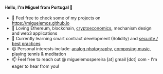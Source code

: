 #### Hello, I'm Miguel from Portugal 👋

- 📝 Feel free to check some of my projects on https://miguelemos.github.io
- 💙 Loving Ethereum, blockchain, [cryptoeconomics](https://miguelemos.co), mechanism design and web3 applications 
- 🌱 Currently learning smart contract development (Solidity) and [security / best practices](https://consensys.github.io/smart-contract-best-practices) 
- 😄 Personal interests include: [analog photography](https://www.some-places-some-spaces.com), [composing music](https://doorsopendoors.bandcamp.com), playing tennis & meditation
- 📫 Feel free to reach out @ miguelemospereira [at] gmail [dot] com - I'm eager to hear from you!

<!--
**miguelemos/miguelemos** is a ✨ _special_ ✨ repository because its `README.md` (this file) appears on your GitHub profile.
-->
